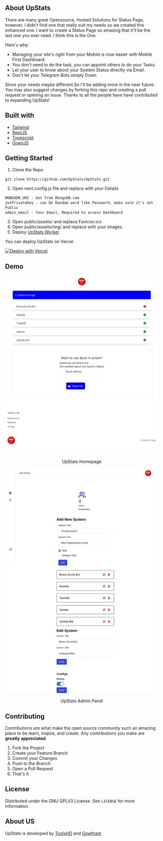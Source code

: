 ## About UpStats

There are many great Opensource, Hosted Solutions for Status Page, however, I didn't find one that really suit my needs so we created this enhanced one. I want to create a Status Page so amazing that it'll be the last one you ever need. I think this is the One.

Here's why:
* Managing your site's right from your Mobile is now easier with Mobile First Dashboard.
* You don't need to do the task, you can appoint others to do your Tasks.
* Let your user to know about your System Status directly via Email.
* Don't let your Telegram Bots simply Down

Since your needs maybe different.So I'll be adding more in the near future. You may also suggest changes by forking this repo and creating a pull request or opening an issue. Thanks to all the people have have contributed to expanding UpStats!

## Built with

* [Tailwind](https://tailwindcss.com)
* [NextJS](https://nextjs.org/)
* [Typescript](https://www.typescriptlang.org)
* [GramJS](https://github.com/gram-js/gramjs)

## Getting Started

1. Clone the Repo
```
git clone https://github.com/UpStats/UpStats.git
```
2. Open next.config.js file and replace with your Details
```
MONGODB_URI - Get from MongoDB.com
jwtPrivateKey - can be Random word like Password, make sure it's not Public
admin_email - Your Email, Required to access Dashboard
```
3. Open public/assets/ and replace Favicon.ico
4. Open public/assets/img/ and replace with your images.
5. Deploy [UpStats Worker](https://github.com/upstats/worker#getting-started)

You can deploy UpStats on Vercel 

[![Deploy with Vercel](https://vercel.com/button)](https://vercel.com/new/project?template=https://github.com/Upstats/UpStats)

## Demo
![Dashboard](https://raw.githubusercontent.com/Upstats/UpStats/master/screenshot/homepage.png)
<div align="center">UpStats Homepage</div>

![Dashboard](https://raw.githubusercontent.com/Upstats/UpStats/master/screenshot/dashboard.png)
<div align="center">UpStats Admin Panel</div>

## Contributing

Contributions are what make the open source community such an amazing place to be learn, inspire, and create. Any contributions you make are **greatly appreciated**.

1. Fork the Project
2. Create your Feature Branch
3. Commit your Changes
4. Push to the Branch
5. Open a Pull Request
6. That's it

## License

Distributed under the GNU GPLV3 License. See `LICENSE` for more information.

## About US

UpStats is developed by [ToolsHD](https://gitHub.com/ToolsHD) and [Gowtham](https://github.com/Gowtham2003)
